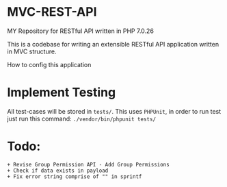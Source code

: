 # MVC-REST-API
MY Repository for RESTful API written in PHP 7.0.26


This is a codebase for writing an extensible RESTful API application written in MVC structure. 

How to config this application

# Implement Testing
All test-cases will be stored in `tests/`. This uses `PHPUnit`, in order to run test just run this command: `./vendor/bin/phpunit tests/`

# Todo:

    + Revise Group Permission API - Add Group Permissions
    + Check if data exists in payload
    + Fix error string comprise of "" in sprintf